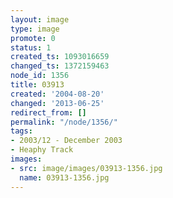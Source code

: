 ```yaml
---
layout: image
type: image
promote: 0
status: 1
created_ts: 1093016659
changed_ts: 1372159463
node_id: 1356
title: 03913
created: '2004-08-20'
changed: '2013-06-25'
redirect_from: []
permalink: "/node/1356/"
tags:
- 2003/12 - December 2003
- Heaphy Track
images:
- src: image/images/03913-1356.jpg
  name: 03913-1356.jpg
---
```


